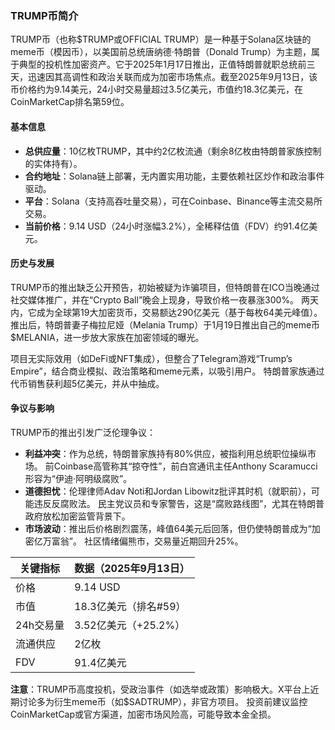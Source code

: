 ### TRUMP币简介

TRUMP币（也称$TRUMP或OFFICIAL TRUMP）是一种基于Solana区块链的meme币（模因币），以美国前总统唐纳德·特朗普（Donald Trump）为主题，属于典型的投机性加密资产。它于2025年1月17日推出，正值特朗普就职总统前三天，迅速因其高调性和政治关联而成为加密市场焦点。截至2025年9月13日，该币价格约为9.14美元，24小时交易量超过3.5亿美元，市值约18.3亿美元，在CoinMarketCap排名第59位。

#### 基本信息
- **总供应量**：10亿枚TRUMP，其中约2亿枚流通（剩余8亿枚由特朗普家族控制的实体持有）。
- **合约地址**：Solana链上部署，无内置实用功能，主要依赖社区炒作和政治事件驱动。
- **平台**：Solana（支持高吞吐量交易），可在Coinbase、Binance等主流交易所交易。
- **当前价格**：9.14 USD（24小时涨幅3.2%），全稀释估值（FDV）约91.4亿美元。

#### 历史与发展
TRUMP币的推出缺乏公开预告，初始被疑为诈骗项目，但特朗普在ICO当晚通过社交媒体推广，并在“Crypto Ball”晚会上现身，导致价格一夜暴涨300%。 两天内，它成为全球第19大加密货币，交易额达290亿美元（基于每枚64美元峰值）。 推出后，特朗普妻子梅拉尼娅（Melania Trump）于1月19日推出自己的meme币$MELANIA，进一步放大家族在加密领域的曝光。

项目无实际效用（如DeFi或NFT集成），但整合了Telegram游戏“Trump’s Empire”，结合商业模拟、政治策略和meme元素，以吸引用户。 特朗普家族通过代币销售获利超5亿美元，并从中抽成。

#### 争议与影响
TRUMP币的推出引发广泛伦理争议：
- **利益冲突**：作为总统，特朗普家族持有80%供应，被指利用总统职位操纵市场。 前Coinbase高管称其“掠夺性”，前白宫通讯主任Anthony Scaramucci形容为“伊迪·阿明级腐败”。
- **道德担忧**：伦理律师Adav Noti和Jordan Libowitz批评其时机（就职前），可能违反反腐败法。 民主党议员和专家警告，这是“腐败路线图”，尤其在特朗普政府放松加密监管背景下。
- **市场波动**：推出后价格剧烈震荡，峰值64美元后回落，但仍使特朗普成为“加密亿万富翁”。 社区情绪偏熊市，交易量近期回升25%。

| 关键指标 | 数据（2025年9月13日） |
|----------|-----------------------|
| 价格 | 9.14 USD |
| 市值 | 18.3亿美元（排名#59） |
| 24h交易量 | 3.52亿美元（+25.2%） |
| 流通供应 | 2亿枚 |
| FDV | 91.4亿美元 |

**注意**：TRUMP币高度投机，受政治事件（如选举或政策）影响极大。X平台上近期讨论多为衍生meme币（如$SADTRUMP），非官方项目。 投资前建议监控CoinMarketCap或官方渠道，加密市场风险高，可能导致本金全损。